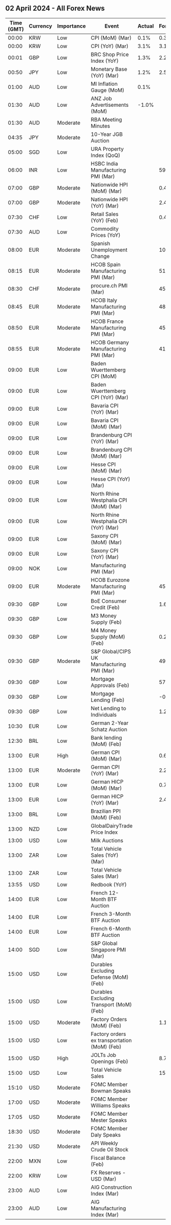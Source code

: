 ## 02 April 2024 - All Forex News

| Time (GMT) | Currency | Importance | Event | Actual | Forecast | Previous |
|------|----------|------------|-------|--------|----------|----------|
| 00:00 | KRW | Low | CPI (MoM) (Mar) | 0.1% | 0.3% | 0.5% |
| 00:00 | KRW | Low | CPI (YoY) (Mar) | 3.1% | 3.1% | 3.1% |
| 00:01 | GBP | Low | BRC Shop Price Index (YoY) | 1.3% | 2.2% | 2.5% |
| 00:50 | JPY | Low | Monetary Base (YoY) (Mar) | 1.2% | 2.5% | 2.1% |
| 01:00 | AUD | Low | MI Inflation Gauge (MoM) | 0.1% |  | -0.1% |
| 01:30 | AUD | Low | ANZ Job Advertisements (MoM) | -1.0% |  | -2.1% |
| 01:30 | AUD | Moderate | RBA Meeting Minutes |  |  |  |
| 04:35 | JPY | Moderate | 10-Year JGB Auction |  |  | 0.718% |
| 05:00 | SGD | Low | URA Property Index (QoQ) |  |  | 2.80% |
| 06:00 | INR | Low | HSBC India Manufacturing PMI (Mar) |  | 59.2 | 56.9 |
| 07:00 | GBP | Moderate | Nationwide HPI (MoM) (Mar) |  | 0.4% | 0.7% |
| 07:00 | GBP | Moderate | Nationwide HPI (YoY) (Mar) |  | 2.4% | 1.2% |
| 07:30 | CHF | Low | Retail Sales (YoY) (Feb) |  | 0.4% | 0.3% |
| 07:30 | AUD | Low | Commodity Prices (YoY) |  |  | -11.0% |
| 08:00 | EUR | Moderate | Spanish Unemployment Change |  | 10.0K | -7.5K |
| 08:15 | EUR | Moderate | HCOB Spain Manufacturing PMI (Mar) |  | 51.3 | 51.5 |
| 08:30 | CHF | Moderate | procure.ch PMI (Mar) |  | 45.0 | 44.0 |
| 08:45 | EUR | Moderate | HCOB Italy Manufacturing PMI (Mar) |  | 48.9 | 48.7 |
| 08:50 | EUR | Moderate | HCOB France Manufacturing PMI (Mar) |  | 45.8 | 47.1 |
| 08:55 | EUR | Moderate | HCOB Germany Manufacturing PMI (Mar) |  | 41.6 | 42.5 |
| 09:00 | EUR | Low | Baden Wuerttemberg CPI (MoM) |  |  | 0.3% |
| 09:00 | EUR | Low | Baden Wuerttemberg CPI (YoY) (Mar) |  |  | 2.7% |
| 09:00 | EUR | Low | Bavaria CPI (YoY) (Mar) |  |  | 2.6% |
| 09:00 | EUR | Low | Bavaria CPI (MoM) (Mar) |  |  | 0.5% |
| 09:00 | EUR | Low | Brandenburg CPI (YoY) (Mar) |  |  | 3.5% |
| 09:00 | EUR | Low | Brandenburg CPI (MoM) (Mar) |  |  | 0.5% |
| 09:00 | EUR | Low | Hesse CPI (MoM) (Mar) |  |  | 0.5% |
| 09:00 | EUR | Low | Hesse CPI (YoY) (Mar) |  |  | 2.1% |
| 09:00 | EUR | Low | North Rhine Westphalia CPI (MoM) (Mar) |  |  | 0.3% |
| 09:00 | EUR | Low | North Rhine Westphalia CPI (YoY) (Mar) |  |  | 2.6% |
| 09:00 | EUR | Low | Saxony CPI (MoM) (Mar) |  |  | 0.3% |
| 09:00 | EUR | Low | Saxony CPI (YoY) (Mar) |  |  | 3.0% |
| 09:00 | NOK | Low | Manufacturing PMI (Mar) |  |  | 51.9 |
| 09:00 | EUR | Moderate | HCOB Eurozone Manufacturing PMI (Mar) |  | 45.7 | 46.5 |
| 09:30 | GBP | Low | BoE Consumer Credit (Feb) |  | 1.600B | 1.877B |
| 09:30 | GBP | Low | M3 Money Supply (Feb) |  |  | 2,993.9B |
| 09:30 | GBP | Low | M4 Money Supply (MoM) (Feb) |  | 0.2% | -0.1% |
| 09:30 | GBP | Moderate | S&P Global/CIPS UK Manufacturing PMI (Mar) |  | 49.9 | 47.5 |
| 09:30 | GBP | Low | Mortgage Approvals (Feb) |  | 57.00K | 55.23K |
| 09:30 | GBP | Low | Mortgage Lending (Feb) |  | -0.15B | -1.09B |
| 09:30 | GBP | Low | Net Lending to Individuals |  | 1.200B | 0.791B |
| 10:30 | EUR | Low | German 2-Year Schatz Auction |  |  | 2.800% |
| 12:30 | BRL | Low | Bank lending (MoM) (Feb) |  |  | -0.3% |
| 13:00 | EUR | High | German CPI (MoM) (Mar) |  | 0.6% | 0.4% |
| 13:00 | EUR | Moderate | German CPI (YoY) (Mar) |  | 2.2% | 2.5% |
| 13:00 | EUR | Low | German HICP (MoM) (Mar) |  | 0.7% | 0.6% |
| 13:00 | EUR | Low | German HICP (YoY) (Mar) |  | 2.4% | 2.7% |
| 13:00 | BRL | Low | Brazilian PPI (MoM) (Feb) |  |  | -0.31% |
| 13:00 | NZD | Low | GlobalDairyTrade Price Index |  |  | -2.8% |
| 13:00 | USD | Low | Milk Auctions |  |  | 3,497.0 |
| 13:00 | ZAR | Low | Total Vehicle Sales (YoY) (Mar) |  |  | -0.90% |
| 13:00 | ZAR | Low | Total Vehicle Sales (Mar) |  |  | 44.75K |
| 13:55 | USD | Low | Redbook (YoY) |  |  | 3.9% |
| 14:00 | EUR | Low | French 12-Month BTF Auction |  |  | 3.436% |
| 14:00 | EUR | Low | French 3-Month BTF Auction |  |  | 3.844% |
| 14:00 | EUR | Low | French 6-Month BTF Auction |  |  | 3.690% |
| 14:00 | SGD | Low | S&P Global Singapore PMI (Mar) |  |  | 50.6 |
| 15:00 | USD | Low | Durables Excluding Defense (MoM) (Feb) |  |  | 2.2% |
| 15:00 | USD | Low | Durables Excluding Transport (MoM) (Feb) |  |  | -0.4% |
| 15:00 | USD | Moderate | Factory Orders (MoM) (Feb) |  | 1.1% | -3.6% |
| 15:00 | USD | Low | Factory orders ex transportation (MoM) (Feb) |  |  | -0.8% |
| 15:00 | USD | High | JOLTs Job Openings (Feb) |  | 8.790M | 8.863M |
| 15:00 | USD | Low | Total Vehicle Sales |  | 15.90M | 15.81M |
| 15:10 | USD | Moderate | FOMC Member Bowman Speaks |  |  |  |
| 17:00 | USD | Moderate | FOMC Member Williams Speaks |  |  |  |
| 17:05 | USD | Moderate | FOMC Member Mester Speaks |  |  |  |
| 18:30 | USD | Moderate | FOMC Member Daly Speaks |  |  |  |
| 21:30 | USD | Moderate | API Weekly Crude Oil Stock |  |  | 9.337M |
| 22:00 | MXN | Low | Fiscal Balance (Feb) |  |  | -159.14B |
| 22:00 | KRW | Low | FX Reserves - USD (Mar) |  |  | 415.73B |
| 23:00 | AUD | Low | AIG Construction Index (Mar) |  |  | -18.4 |
| 23:00 | AUD | Low | AIG Manufacturing Index (Mar) |  |  | -12.6 |
